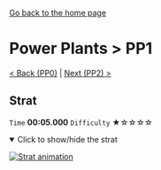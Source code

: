 [Go back to the home page](https://github.com/Doublevil/scbspeedrun)

# Power Plants > PP1

[< Back (PP0)](https://github.com/Doublevil/scbspeedrun/blob/main/levels/pp/PP0.md) | [Next (PP2) >](https://github.com/Doublevil/scbspeedrun/blob/main/levels/pp/PP2.md)

## Strat

`Time` **00:05.000** `Difficulty` ★☆☆☆☆
<details open>
  <summary>Click to show/hide the strat</summary>

  [![Strat animation](https://github.com/Doublevil/scbspeedrun/blob/main/media/levels/pp/PP1_Strat.webp)](https://github.com/Doublevil/scbspeedrun/blob/main/media/levels/pp/PP1_Strat.mp4?raw=true)
</details>

